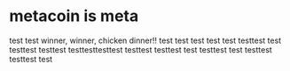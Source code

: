 # metacoin is meta

test
test
winner, winner, chicken dinner!!
test
test
test
test
test
testtest
test
testtest
testtest
testtesttesttest
testtest
testtest
test
testtest
test
testtest
testtest
test
